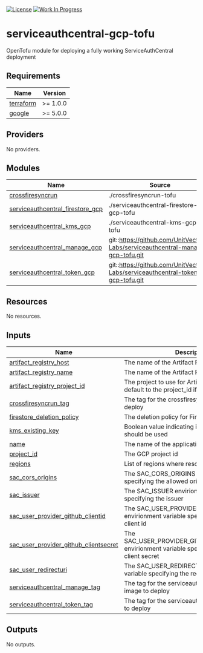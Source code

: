 [![License](https://img.shields.io/badge/License-Apache%202.0-blue.svg)](https://opensource.org/licenses/Apache-2.0) [![Work In Progress](https://img.shields.io/badge/Status-Work%20In%20Progress-yellow)](https://unitvectory-labs.github.io/uvy-labs-guide/bestpractices/status/#work-in-progress)

# serviceauthcentral-gcp-tofu

OpenTofu module for deploying a fully working ServiceAuthCentral deployment

<!-- BEGIN_TF_DOCS -->
## Requirements

| Name | Version |
|------|---------|
| <a name="requirement_terraform"></a> [terraform](#requirement\_terraform) | >= 1.0.0 |
| <a name="requirement_google"></a> [google](#requirement\_google) | >= 5.0.0 |

## Providers

No providers.

## Modules

| Name | Source | Version |
|------|--------|---------|
| <a name="module_crossfiresyncrun"></a> [crossfiresyncrun](#module\_crossfiresyncrun) | ./crossfiresyncrun-tofu | n/a |
| <a name="module_serviceauthcentral_firestore_gcp"></a> [serviceauthcentral\_firestore\_gcp](#module\_serviceauthcentral\_firestore\_gcp) | ./serviceauthcentral-firestore-gcp-tofu | n/a |
| <a name="module_serviceauthcentral_kms_gcp"></a> [serviceauthcentral\_kms\_gcp](#module\_serviceauthcentral\_kms\_gcp) | ./serviceauthcentral-kms-gcp-tofu | n/a |
| <a name="module_serviceauthcentral_manage_gcp"></a> [serviceauthcentral\_manage\_gcp](#module\_serviceauthcentral\_manage\_gcp) | git::https://github.com/UnitVectorY-Labs/serviceauthcentral-manage-gcp-tofu.git | main |
| <a name="module_serviceauthcentral_token_gcp"></a> [serviceauthcentral\_token\_gcp](#module\_serviceauthcentral\_token\_gcp) | git::https://github.com/UnitVectorY-Labs/serviceauthcentral-token-gcp-tofu.git | main |

## Resources

No resources.

## Inputs

| Name | Description | Type | Default | Required |
|------|-------------|------|---------|:--------:|
| <a name="input_artifact_registry_host"></a> [artifact\_registry\_host](#input\_artifact\_registry\_host) | The name of the Artifact Registry repository | `string` | `"us-docker.pkg.dev"` | no |
| <a name="input_artifact_registry_name"></a> [artifact\_registry\_name](#input\_artifact\_registry\_name) | The name of the Artifact Registry repository | `string` | n/a | yes |
| <a name="input_artifact_registry_project_id"></a> [artifact\_registry\_project\_id](#input\_artifact\_registry\_project\_id) | The project to use for Artifact Registry. Will default to the project\_id if not set. | `string` | `null` | no |
| <a name="input_crossfiresyncrun_tag"></a> [crossfiresyncrun\_tag](#input\_crossfiresyncrun\_tag) | The tag for the crossfiresyncrun image to deploy | `string` | `"dev"` | no |
| <a name="input_firestore_deletion_policy"></a> [firestore\_deletion\_policy](#input\_firestore\_deletion\_policy) | The deletion policy for Firestore databases | `string` | `"ABANDON"` | no |
| <a name="input_kms_existing_key"></a> [kms\_existing\_key](#input\_kms\_existing\_key) | Boolean value indicating if an existing KMS key should be used | `bool` | `false` | no |
| <a name="input_name"></a> [name](#input\_name) | The name of the application | `string` | `"serviceauthcentral"` | no |
| <a name="input_project_id"></a> [project\_id](#input\_project\_id) | The GCP project id | `string` | n/a | yes |
| <a name="input_regions"></a> [regions](#input\_regions) | List of regions where resources will be created | `list(string)` | n/a | yes |
| <a name="input_sac_cors_origins"></a> [sac\_cors\_origins](#input\_sac\_cors\_origins) | The SAC\_CORS\_ORIGINS envirionment variable specifying the allowed origins | `string` | n/a | yes |
| <a name="input_sac_issuer"></a> [sac\_issuer](#input\_sac\_issuer) | The SAC\_ISSUER envirionment variable specifying the issuer | `string` | n/a | yes |
| <a name="input_sac_user_provider_github_clientid"></a> [sac\_user\_provider\_github\_clientid](#input\_sac\_user\_provider\_github\_clientid) | The SAC\_USER\_PROVIDER\_GITHUB\_CLIENTID envirionment variable specifying the GitHub client id | `string` | n/a | yes |
| <a name="input_sac_user_provider_github_clientsecret"></a> [sac\_user\_provider\_github\_clientsecret](#input\_sac\_user\_provider\_github\_clientsecret) | The SAC\_USER\_PROVIDER\_GITHUB\_CLIENTSECRET envirionment variable specifying the GitHub client secret | `string` | n/a | yes |
| <a name="input_sac_user_redirecturi"></a> [sac\_user\_redirecturi](#input\_sac\_user\_redirecturi) | The SAC\_USER\_REDIRECTURI envirionment variable specifying the redirect uri | `string` | n/a | yes |
| <a name="input_serviceauthcentral_manage_tag"></a> [serviceauthcentral\_manage\_tag](#input\_serviceauthcentral\_manage\_tag) | The tag for the serviceauthcentral manage image to deploy | `string` | `"dev"` | no |
| <a name="input_serviceauthcentral_token_tag"></a> [serviceauthcentral\_token\_tag](#input\_serviceauthcentral\_token\_tag) | The tag for the serviceauthcentral token image to deploy | `string` | `"dev"` | no |

## Outputs

No outputs.
<!-- END_TF_DOCS -->